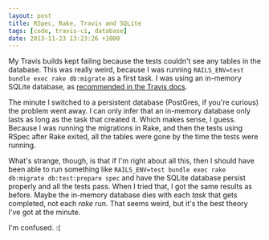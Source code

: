 ```yaml
---
layout: post
title: RSpec, Rake, Travis and SQLite
tags: [code, travis-ci, database]
date: 2013-11-23 13:23:26 +1000
---
```

My Travis builds kept failing because the tests couldn't see any tables in the database. This was really weird, because I was running `RAILS_ENV=test bundle exec rake db:migrate` as a first task. I was using an in-memory SQLite database, as [recommended in the Travis docs](http://about.travis-ci.org/docs/user/database-setup/#SQLite3).

The minute I switched to a persistent database (PostGres, if you're curious) the problem went away. I can only infer that an in-memory database only lasts as long as the task that created it. Which makes sense, I guess.  Because I was running the migrations in Rake, and then the tests using RSpec after Rake exited, all the tables were gone by the time the tests were running.

What's strange, though, is that if I'm right about all this, then I should have been able to run something like `RAILS_ENV=test bundle exec rake db:migrate db:test:prepare spec` and have the SQLite database persist properly and all the tests pass. When I tried that, I got the same results as before. Maybe the in-memory database dies with each *task* that gets completed, not each *rake* run. That seems weird, but it's the best theory I've got at the minute.

I'm confused. :(
